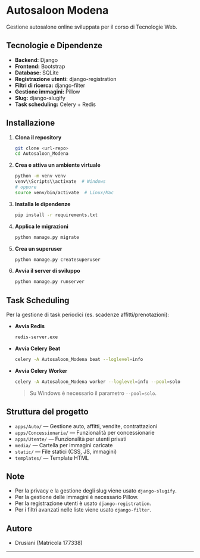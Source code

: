 # Autosaloon Modena

Gestione autosalone online sviluppata per il corso di Tecnologie Web.

## Tecnologie e Dipendenze

- **Backend:** Django
- **Frontend:** Bootstrap
- **Database:** SQLite
- **Registrazione utenti:** django-registration
- **Filtri di ricerca:** django-filter
- **Gestione immagini:** Pillow
- **Slug:** django-slugify
- **Task scheduling:** Celery + Redis

## Installazione

1. **Clona il repository**
   ```bash
   git clone <url-repo>
   cd Autosaloon_Modena
   ```

2. **Crea e attiva un ambiente virtuale**
   ```bash
   python -m venv venv
   venv\\Scripts\\activate  # Windows
   # oppure
   source venv/bin/activate  # Linux/Mac
   ```

3. **Installa le dipendenze**
   ```bash
   pip install -r requirements.txt
   ```

4. **Applica le migrazioni**
   ```bash
   python manage.py migrate
   ```

5. **Crea un superuser**
   ```bash
   python manage.py createsuperuser
   ```

6. **Avvia il server di sviluppo**
   ```bash
   python manage.py runserver
   ```

## Task Scheduling

Per la gestione di task periodici (es. scadenze affitti/prenotazioni):

- **Avvia Redis**  
  ```bash
  redis-server.exe
  ```
- **Avvia Celery Beat**  
  ```bash
  celery -A Autosaloon_Modena beat --loglevel=info
  ```
- **Avvia Celery Worker**  
  ```bash
  celery -A Autosaloon_Modena worker --loglevel=info --pool=solo
  ```
  > Su Windows è necessario il parametro `--pool=solo`.

## Struttura del progetto

- `apps/Auto/` — Gestione auto, affitti, vendite, contrattazioni
- `apps/Concessionaria/` — Funzionalità per concessionarie
- `apps/Utente/` — Funzionalità per utenti privati
- `media/` — Cartella per immagini caricate
- `static/` — File statici (CSS, JS, immagini)
- `templates/` — Template HTML

## Note

- Per la privacy e la gestione degli slug viene usato `django-slugify`.
- Per la gestione delle immagini è necessario Pillow.
- Per la registrazione utenti è usato `django-registration`.
- Per i filtri avanzati nelle liste viene usato `django-filter`.

## Autore

- Drusiani (Matricola 177338)

---


